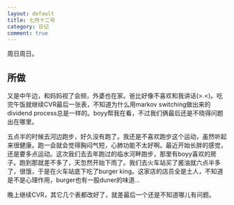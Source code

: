 ```yaml
---
layout: default
title: 七月十二号
category: 日记
comment: true
---
```


周日周日。

## 所做
又是中午边，和妈妈视了会频，外婆也在家。爸比好像不喜欢和我讲话(>.<)。吃完午饭就继续CVR最后一张表，不知道为什么用markov switching做出来的dividend process总是一样的。boyy帮我在看，不过我们俩最后还是不晓得问题出在哪里。

五点半的时候去河边跑步，好久没有跑了。我还是不喜欢跑步这个运动，虽然听起来很健康。跑一会就会觉得胸闷气短，心肺功能不太好啊。最近开始长胖的感觉，还是要多点运动。这次我们去去年跑过的临水河畔跑步，那里有boyy喜欢的房子。跑到那就差不多了，天忽然开始下雨了。我们去火车站买了酱油就六点半多了，很饿，于是在火车站底下吃了burger king。这家店的店员全是土人，不知道是不是心理作用，burger也有一股duner的味道...

晚上继续CVR，其它几个表都改好了，就差最后一个还是不知道哪儿有问题。